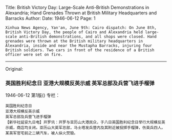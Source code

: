 Title: British Victory Day: Large-Scale Anti-British Demonstrations in Alexandria; Hand Grenades Thrown at British Military Headquarters and Barracks
Author:
Date: 1946-06-12
Page: 1

    Xinhua News Agency, Yan'an, June 9th: Cairo dispatch: On June 8th, British Victory Day, the people of Cairo and Alexandria held large-scale anti-British demonstrations, and all shops were closed. Hand grenades were thrown at the British military headquarters in Alexandria, inside and near the Mustapha Barracks, injuring four British soldiers. Two cars in front of the residence of a British officer were set on fire.



<hr /> 

Original: 


### 英国胜利纪念日  亚港大规模反英示威  英军总部及兵营飞进手榴弹

1946-06-12
第1版()
专栏：

    英国胜利纪念日
    亚港大规模反英示威
    英军总部及兵营飞进手榴弹
    【新华社延安九日电】开罗讯：开罗与亚历山大港民众，于八日英国胜利纪念日举行大规模反英示威，商店均关闭。亚历山大英军总部，马士塔发兵营内及其附近被投掷手榴弹，伤英兵四人。某英军官宅前之二辆汽车，被人纵火焚毁。
